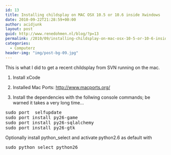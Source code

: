 ```yaml
---
id: 13
title: Installing childsplay on MAC OSX 10.5 or 10.6 inside Xwindows
date: 2010-09-22T21:28:59+00:00
author: acidjunk
layout: post
guid: http://www.renedohmen.nl/blog/?p=13
permalink: /2010/09/installing-childsplay-on-mac-osx-10-5-or-10-6-inside-xwindows/
categories:
  - Computerz
header-img: "img/post-bg-09.jpg"
---
```

﻿﻿This is what I did to get a recent childsplay from SVN running on the mac.

1) Install xCode

2) Installed Mac Ports: <a href="http://www.macports.org/" target="_blank">http://www.macports.org/</a>

2) Install the dependencies with the follwing console commands; be warned it takes a very long time&#8230;

<pre>sudo port  selfupdate
sudo port install py26-game
sudo port install py26-sqlalchemy
sudo port install py26-gtk</pre>

Optionally install python_select and activate python2.6 as default with

<pre>sudo python_select python26</pre>